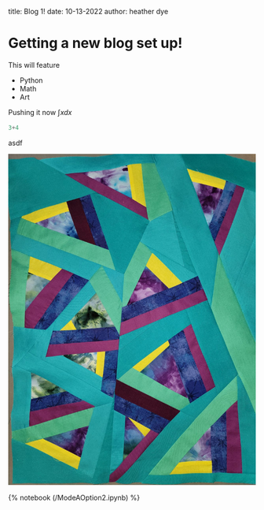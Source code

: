 title: Blog 1!
date: 10-13-2022
author: heather dye


# Getting a new blog set up!

This will feature

 * Python
 * Math
 * Art 

Pushing it now $\int x dx$

```python
3+4


```
asdf

![photo](\images\MedTop.jpg)


{% notebook (/ModeAOption2.ipynb) %}

[pitofdespair]:(/images/MedTop.jpg)
